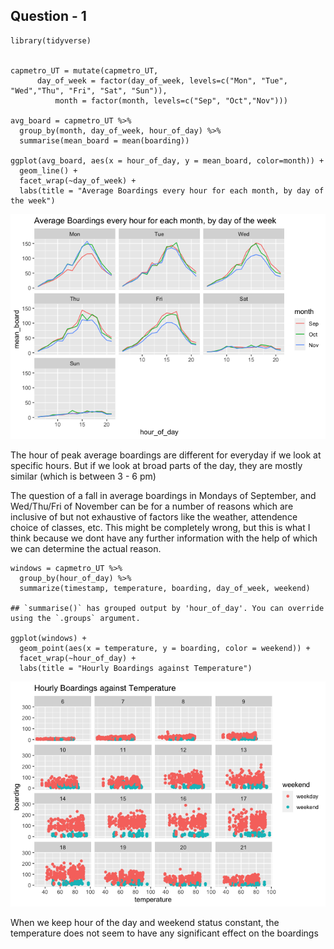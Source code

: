 Question - 1
------------

    library(tidyverse)


    capmetro_UT = mutate(capmetro_UT, 
          day_of_week = factor(day_of_week, levels=c("Mon", "Tue", "Wed","Thu", "Fri", "Sat", "Sun")),
              month = factor(month, levels=c("Sep", "Oct","Nov")))

    avg_board = capmetro_UT %>%
      group_by(month, day_of_week, hour_of_day) %>%
      summarise(mean_board = mean(boarding))

    ggplot(avg_board, aes(x = hour_of_day, y = mean_board, color=month)) +
      geom_line() + 
      facet_wrap(~day_of_week) + 
      labs(title = "Average Boardings every hour for each month, by day of the week") 

![](Homework---2_files/figure-markdown_strict/unnamed-chunk-2-1.png)

The hour of peak average boardings are different for everyday if we look
at specific hours. But if we look at broad parts of the day, they are
mostly similar (which is between 3 - 6 pm)

The question of a fall in average boardings in Mondays of September, and
Wed/Thu/Fri of November can be for a number of reasons which are
inclusive of but not exhaustive of factors like the weather, attendence
choice of classes, etc. This might be completely wrong, but this is what
I think because we dont have any further information with the help of
which we can determine the actual reason.

    windows = capmetro_UT %>%
      group_by(hour_of_day) %>%
      summarize(timestamp, temperature, boarding, day_of_week, weekend)

    ## `summarise()` has grouped output by 'hour_of_day'. You can override using the `.groups` argument.

    ggplot(windows) + 
      geom_point(aes(x = temperature, y = boarding, color = weekend)) + 
      facet_wrap(~hour_of_day) + 
      labs(title = "Hourly Boardings against Temperature")

![](Homework---2_files/figure-markdown_strict/unnamed-chunk-3-1.png)

When we keep hour of the day and weekend status constant, the
temperature does not seem to have any significant effect on the
boardings
